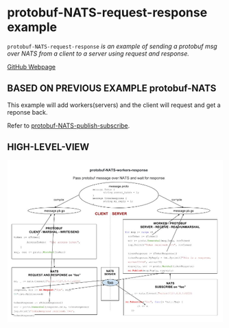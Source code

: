 # protobuf-NATS-request-response example

`protobuf-NATS-request-response` _is an example of
sending a protobuf msg over NATS from a
client to a server using request and response._

[GitHub Webpage](https://jeffdecola.github.io/my-go-examples/)

## BASED ON PREVIOUS EXAMPLE protobuf-NATS

This example will add workers(servers) and the client will request
and get a reponse back.

Refer to
[protobuf-NATS-publish-subscribe](https://github.com/JeffDeCola/my-go-examples/tree/master/protobuf-NATS-publish-subscribe).

## HIGH-LEVEL-VIEW

![IMAGE - protobuf-NATS-workers-response - IMAGE](protobuf-NATS-workers-response.jpg)